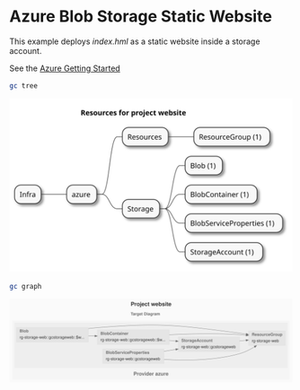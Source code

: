 # Azure Blob Storage Static Website

This example deploys _index.hml_ as a static website inside a storage account.

See the [Azure Getting Started](https://www.grucloud.com/docs/azure/AzureGettingStarted)

```sh
gc tree
```

![resources-mindmap](./artifacts/resources-mindmap.svg)

```sh
gc graph
```

![diagram-target.svg](./artifacts/diagram-target.svg)
